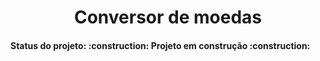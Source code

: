 <h1 align="center">Conversor de moedas</h1>
<h4>Status do projeto: :construction: Projeto em construção :construction:</h4>
